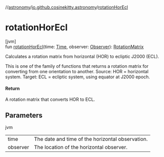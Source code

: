//[astronomy](../../index.md)/[io.github.cosinekitty.astronomy](index.md)/[rotationHorEcl](rotation-hor-ecl.md)

# rotationHorEcl

[jvm]\
fun [rotationHorEcl](rotation-hor-ecl.md)(time: [Time](-time/index.md), observer: [Observer](-observer/index.md)): [RotationMatrix](-rotation-matrix/index.md)

Calculates a rotation matrix from horizontal (HOR) to ecliptic J2000 (ECL).

This is one of the family of functions that returns a rotation matrix for converting from one orientation to another. Source: HOR = horizontal system. Target: ECL = ecliptic system, using equator at J2000 epoch.

#### Return

A rotation matrix that converts HOR to ECL.

## Parameters

jvm

| | |
|---|---|
| time | The date and time of the horizontal observation. |
| observer | The location of the horizontal observer. |
